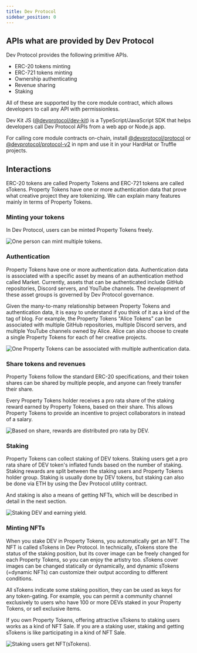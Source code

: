 ```yaml
---
title: Dev Protocol
sidebar_position: 0
---
```


## APIs what are provided by Dev Protocol

Dev Protocol provides the following primitive APIs.

- ERC-20 tokens minting
- ERC-721 tokens minting
- Ownership authenticating
- Revenue sharing
- Staking

All of these are supported by the core module contract, which allows developers to call any API with permissionless.

Dev Kit JS ([@devprotocol/dev-kit](https://www.npmjs.com/package/@devprotocol/dev-kit)) is a TypeScript/JavaScript SDK that helps developers call Dev Protocol APIs from a web app or Node.js app.

For calling core module contracts on-chain, install [@devprotocol/protocol](https://www.npmjs.com/package/@devprotocol/protocol) or [@devprotocol/protocol-v2](https://www.npmjs.com/package/@devprotocol/protocol-v2) in npm and use it in your HardHat or Truffle projects.

## Interactions

ERC-20 tokens are called Property Tokens and ERC-721 tokens are called sTokens. Property Tokens have one or more authentication data that prove what creative project they are tokenizing. We can explain many features mainly in terms of Property Tokens.

### Minting your tokens

In Dev Protocol, users can be minted Property Tokens freely.

![One person can mint multiple tokens.](/img/developers/mint.png)

### Authentication

Property Tokens have one or more authentication data. Authentication data is associated with a specific asset by means of an authentication method called Market. Currently, assets that can be authenticated include GitHub repositories, Discord servers, and YouTube channels. The development of these asset groups is governed by Dev Protocol governance.

Given the many-to-many relationship between Property Tokens and authentication data, it is easy to understand if you think of it as a kind of the tag of blog. For example, the Property Tokens "Alice Tokens" can be associated with multiple GitHub repositories, multiple Discord servers, and multiple YouTube channels owned by Alice. Alice can also choose to create a single Property Tokens for each of her creative projects.

![One Property Tokens can be associated with multiple authentication data.](/img/developers/authentication.png)

### Share tokens and revenues

Property Tokens follow the standard ERC-20 specifications, and their token shares can be shared by multiple people, and anyone can freely transfer their share.

Every Property Tokens holder receives a pro rata share of the staking reward earned by Property Tokens, based on their share. This allows Property Tokens to provide an incentive to project collaborators in instead of a salary.

![Based on share, rewards are distributed pro rata by DEV.](/img/developers/distribution-and-rewards.png)

### Staking

Property Tokens can collect staking of DEV tokens. Staking users get a pro rata share of DEV token's inflated funds based on the number of staking. Staking rewards are split between the staking users and Property Tokens holder group. Staking is usually done by DEV tokens, but staking can also be done via ETH by using the Dev Protocol utility contract.

And staking is also a means of getting NFTs, which will be described in detail in the next section.

![Staking DEV and earning yield.](/img/developers/staking.png)

### Minting NFTs

When you stake DEV in Property Tokens, you automatically get an NFT. The NFT is called sTokens in Dev Protocol. In technically, sTokens store the status of the staking position, but its cover image can be freely changed for each Property Tokens, so you can enjoy the artistry too. sTokens cover images can be changed statically or dynamically, and dynamic sTokens (=dynamic NFTs) can customize their output according to different conditions.

All sTokens indicate some staking position, they can be used as keys for any token-gating. For example, you can permit a community channel exclusively to users who have 100 or more DEVs staked in your Property Tokens, or sell exclusive items.

If you own Property Tokens, offering attractive sTokens to staking users works as a kind of NFT Sale. If you are a staking user, staking and getting sTokens is like participating in a kind of NFT Sale.

![Staking users get NFT(sTokens).](/img/developers/minting-nft.png)
